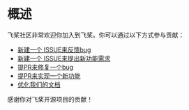 # 概述


飞桨社区非常欢迎你加入到飞桨。你可以通过以下方式参与贡献：


- [新建一个 ISSUE来反馈bug](https://github.com/PaddlePaddle/Paddle/issues/new/choose)
- [新建一个 ISSUE来提出新功能需求](https://github.com/PaddlePaddle/Paddle/issues/new/choose)
- [提PR来修复一个bug](https://www.paddlepaddle.org.cn/documentation/docs/zh/guides/10_contribution/local_dev_guide_cn.html)
- [提PR来实现一个新功能](https://www.paddlepaddle.org.cn/documentation/docs/zh/guides/10_contribution/local_dev_guide_cn.html)
- [优化我们的文档](https://github.com/PaddlePaddle/docs/wiki/%E6%96%87%E6%A1%A3%E8%B4%A1%E7%8C%AE%E6%8C%87%E5%8D%97)

感谢你对飞桨开源项目的贡献！
